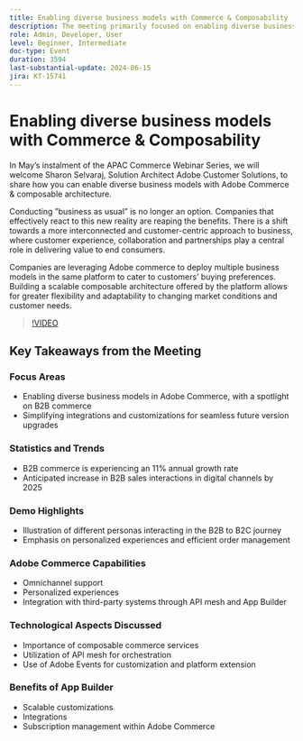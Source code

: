 ```yaml
---
title: Enabling diverse business models with Commerce & Composability
description: The meeting primarily focused on enabling diverse business models in Adobe Commerce, Highlighting B2B commerce growth trends, Emphasizing the importance of simplifying integrations for seamless upgrades, Showcasing personalized B2B to B2C interactions through a demo, discussing Adobe Commerce capabilities like omnichannel support and API mesh integration, stressing the benefits of composable commerce services, introducing the App Builder for scalable customizations and subscription management within the platform.
role: Admin, Developer, User
level: Beginner, Intermediate
doc-type: Event
duration: 3594
last-substantial-update: 2024-06-15
jira: KT-15741
---
```


# Enabling diverse business models with Commerce & Composability

In May’s instalment of the APAC Commerce Webinar Series, we will welcome Sharon Selvaraj, Solution Architect Adobe Customer Solutions, to share how you can enable diverse business models with Adobe Commerce & composable architecture.

Conducting ”business as usual” is no longer an option. Companies that effectively react to this new reality are reaping the benefits. There is a shift towards a more interconnected and customer-centric approach to business, where customer experience, collaboration and partnerships play a central role in delivering value to end consumers.

Companies are leveraging Adobe commerce to deploy multiple business models in the same platform to cater to customers’ buying preferences. Building a scalable composable architecture offered by the platform allows for greater flexibility and adaptability to changing market conditions and customer needs.

>[!VIDEO](https://video.tv.adobe.com/v/3429800/?learn=on)

## Key Takeaways from the Meeting

### Focus Areas

* Enabling diverse business models in Adobe Commerce, with a spotlight on B2B commerce
* Simplifying integrations and customizations for seamless future version upgrades

### Statistics and Trends

* B2B commerce is experiencing an 11% annual growth rate
* Anticipated increase in B2B sales interactions in digital channels by 2025

### Demo Highlights

* Illustration of different personas interacting in the B2B to B2C journey
* Emphasis on personalized experiences and efficient order management

### Adobe Commerce Capabilities

* Omnichannel support
* Personalized experiences
* Integration with third-party systems through API mesh and App Builder

### Technological Aspects Discussed

* Importance of composable commerce services
* Utilization of API mesh for orchestration
* Use of Adobe Events for customization and platform extension

### Benefits of App Builder

* Scalable customizations
* Integrations
* Subscription management within Adobe Commerce
